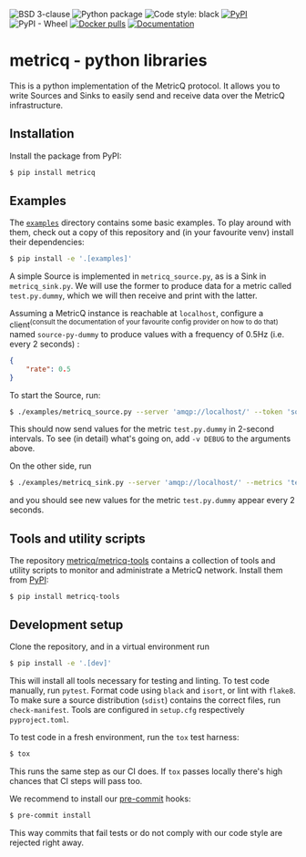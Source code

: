 ![BSD 3-clause](https://img.shields.io/badge/license-BSD%203--clause-blue.svg)
![Python package](https://github.com/metricq/metricq-python/workflows/Python%20package/badge.svg)
![Code style: black](https://img.shields.io/badge/code%20style-black-000000.svg)
[![PyPI](https://img.shields.io/pypi/v/metricq)](https://pypi.org/project/metricq/)
![PyPI - Wheel](https://img.shields.io/pypi/wheel/metricq)
[![Docker pulls](https://img.shields.io/docker/pulls/metricq/metricq-python.svg)](https://hub.docker.com/r/metricq/metricq-python)
[![Documentation](https://img.shields.io/badge/docs-here-informational.svg)](https://metricq.github.io/metricq-python/)

# metricq - python libraries

This is a python implementation of the MetricQ protocol.
It allows you to write Sources and Sinks to easily send and receive data over
the MetricQ infrastructure.

## Installation

Install the package from PyPI:

```sh
$ pip install metricq
```

## Examples

The [`examples`](/tree/master/examples/) directory contains some basic
examples.
To play around with them, check out a copy of this repository and (in your
favourite venv) install their dependencies:

```sh
$ pip install -e '.[examples]'
```

A simple Source is implemented in `metricq_source.py`, as is a Sink in `metricq_sink.py`.
We will use the former to produce data for a metric called `test.py.dummy`, which we
will then receive and print with the latter.

Assuming a MetricQ instance is reachable at `localhost`, configure a
client<sup>(consult the documentation of your favourite config provider on how
to do that)</sup> named `source-py-dummy` to produce values with a frequency of
0.5Hz (i.e. every 2 seconds) :

```json
{
    "rate": 0.5
}
```

To start the Source, run:

```sh
$ ./examples/metricq_source.py --server 'amqp://localhost/' --token 'source-py-dummy'
```

This should now send values for the metric `test.py.dummy` in 2-second intervals.
To see (in detail) what's going on, add `-v DEBUG` to the arguments above.

On the other side, run

```sh
$ ./examples/metricq_sink.py --server 'amqp://localhost/' --metrics 'test.py.dummy'
```

and you should see new values for the metric `test.py.dummy` appear every 2 seconds.

## Tools and utility scripts

The repository [metricq/metricq-tools](https://github.com/metricq/metricq-tools)
contains a collection of tools and utility scripts to monitor and administrate
a MetricQ network.
Install them from [PyPI](https://pypi.org/project/metricq-tools/):

```
$ pip install metricq-tools
```

## Development setup

Clone the repository, and in a virtual environment run

```sh
$ pip install -e '.[dev]'
```

This will install all tools necessary for testing and linting.
To test code manually, run `pytest`.
Format code using `black` and `isort`, or lint with `flake8`.
To make sure a source distribution (`sdist`) contains the correct files, run `check-manifest`.
Tools are configured in `setup.cfg` respectively `pyproject.toml`.

To test code in a fresh environment, run the `tox` test harness:

```sh
$ tox
```

This runs the same step as our CI does.
If `tox` passes locally there's high chances that CI steps will pass too.

We recommend to install our [pre-commit](https://pre-commit.com) hooks:

```sh
$ pre-commit install
```

This way commits that fail tests or do not comply with our code style are rejected right away.
